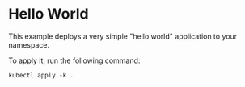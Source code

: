 # Hello World

This example deploys a very simple "hello world" application to your namespace.

To apply it, run the following command:

```
kubectl apply -k .
```